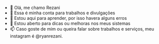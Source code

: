- 👋 Olá, me chamo Rezani
- 👀 Essa é minha conta para trabalhos e divulgações
- 🌱 Estou aqui para aprender, por isso havera alguns erros
- 💞️ Estou aberto para dicas ou melhoras nos meus sistemas
- 📫 Caso goste de mim ou queira falar sobre trabalhos e serviços, meu instagram é @ryanrezani.
